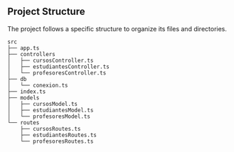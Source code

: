 ## Project Structure

The project follows a specific structure to organize its files and directories.

```plaintext
src
├── app.ts
├── controllers
│   ├── cursosController.ts
│   ├── estudiantesController.ts
│   └── profesoresController.ts
├── db
│   └── conexion.ts
├── index.ts
├── models
│   ├── cursosModel.ts
│   ├── estudiantesModel.ts
│   └── profesoresModel.ts
└── routes
    ├── cursosRoutes.ts
    ├── estudiantesRoutes.ts
    └── profesoresRoutes.ts
```